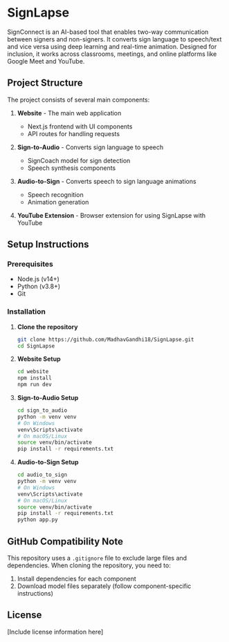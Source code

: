 # SignLapse

SignConnect is an AI-based tool that enables two-way communication between signers and non-signers. It converts sign language to speech/text and vice versa using deep learning and real-time animation. Designed for inclusion, it works across classrooms, meetings, and online platforms like Google Meet and YouTube.

## Project Structure

The project consists of several main components:

1. **Website** - The main web application
   - Next.js frontend with UI components
   - API routes for handling requests

2. **Sign-to-Audio** - Converts sign language to speech
   - SignCoach model for sign detection
   - Speech synthesis components

3. **Audio-to-Sign** - Converts speech to sign language animations
   - Speech recognition
   - Animation generation

4. **YouTube Extension** - Browser extension for using SignLapse with YouTube

## Setup Instructions

### Prerequisites
- Node.js (v14+)
- Python (v3.8+)
- Git

### Installation

1. **Clone the repository**
   ```bash
   git clone https://github.com/MadhavGandhi18/SignLapse.git
   cd SignLapse
   ```

2. **Website Setup**
   ```bash
   cd website
   npm install
   npm run dev
   ```

3. **Sign-to-Audio Setup**
   ```bash
   cd sign_to_audio
   python -m venv venv
   # On Windows
   venv\Scripts\activate
   # On macOS/Linux
   source venv/bin/activate
   pip install -r requirements.txt
   ```

4. **Audio-to-Sign Setup**
   ```bash
   cd audio_to_sign
   python -m venv venv
   # On Windows
   venv\Scripts\activate
   # On macOS/Linux
   source venv/bin/activate
   pip install -r requirements.txt
   python app.py
   ```

## GitHub Compatibility Note

This repository uses a `.gitignore` file to exclude large files and dependencies. When cloning the repository, you need to:

1. Install dependencies for each component 
2. Download model files separately (follow component-specific instructions)

## License

[Include license information here]
